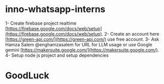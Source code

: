 # inno-whatsapp-interns
1- Create firebase project realtime [https://firebase.google.com/docs/web/setup](https://firebase.google.com/docs/web/setup).
2- Create an account here [https://green-api.com/](https://green-api.com/) use free account. 
3- Ask Hamza Salem @enghamzasalem for URL for LLM usage or use Google gemini [https://makersuite.google.com/](https://makersuite.google.com/).
4- Setup node js project and setup dependencies

# GoodLuck
